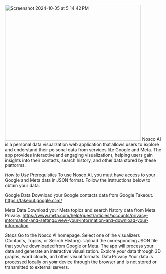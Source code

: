 <img width="438" alt="Screenshot 2024-10-05 at 5 14 42 PM" src="https://github.com/user-attachments/assets/0891de7a-9545-4fb5-b1fa-96f41c298d55">
Nosco AI is a personal data visualization web application that allows users to explore and understand their personal data from services like Google and Meta. The app provides interactive and engaging visualizations, helping users gain insights into their contacts, search history, and other data stored by these platforms. 


*How to Use*
Prerequisites
To use Nosco AI, you must have access to your Google and Meta data in JSON format. Follow the instructions below to obtain your data.

Google Data
Download your Google contacts data from Google Takeout.
https://takeout.google.com/


Meta Data
Download your Meta topics and search history data from Meta Privacy.
https://www.meta.com/help/quest/articles/accounts/privacy-information-and-settings/view-your-information-and-download-your-information


*Steps*
Go to the Nosco AI homepage.
Select one of the visualizers (Contacts, Topics, or Search History).
Upload the corresponding JSON file that you've downloaded from Google or Meta.
The app will process your data and generate an interactive visualization.
Explore your data through 3D graphs, word clouds, and other visual formats.
Data Privacy
Your data is processed locally on your device through the browser and is not stored or transmitted to external servers.
